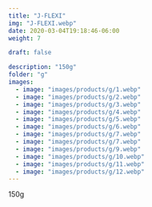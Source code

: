 ```yaml
---
title: "J-FLEXI"
img: "J-FLEXI.webp"
date: 2020-03-04T19:18:46-06:00
weight: 7

draft: false

description: "150g"
folder: "g"
images:
  - image: "images/products/g/1.webp"
  - image: "images/products/g/2.webp"
  - image: "images/products/g/3.webp"
  - image: "images/products/g/4.webp"
  - image: "images/products/g/5.webp"
  - image: "images/products/g/6.webp"
  - image: "images/products/g/7.webp"
  - image: "images/products/g/7.webp"
  - image: "images/products/g/9.webp"
  - image: "images/products/g/10.webp"
  - image: "images/products/g/11.webp"
  - image: "images/products/g/12.webp"
---
```


150g
